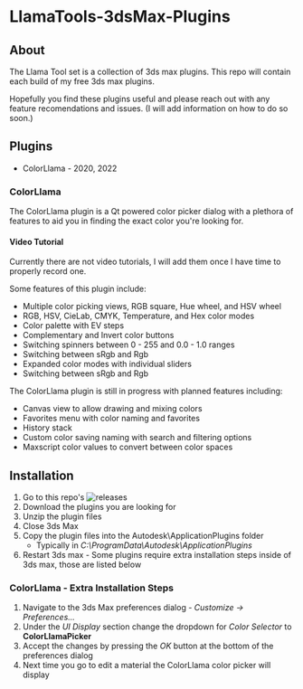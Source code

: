 # LlamaTools-3dsMax-Plugins
## About
The Llama Tool set is a collection of 3ds max plugins.
This repo will contain each build of my free 3ds max plugins.

Hopefully you find these plugins useful and please reach out with any feature recomendations and issues.
(I will add information on how to do so soon.)

## Plugins
* ColorLlama - 2020, 2022

### ColorLlama
The ColorLlama plugin is a Qt powered color picker dialog with a plethora of features to aid you in finding the exact color you're looking for.

#### Video Tutorial
Currently there are not video tutorials, I will add them once I have time to properly record one.

Some features of this plugin include:
* Multiple color picking views, RGB square, Hue wheel, and HSV wheel
* RGB, HSV, CieLab, CMYK, Temperature, and Hex color modes
* Color palette with EV steps
* Complementary and Invert color buttons
* Switching spinners between 0 - 255 and 0.0 - 1.0 ranges
* Switching between sRgb and Rgb
* Expanded color modes with individual sliders
* Switching between sRgb and Rgb

The ColorLlama plugin is still in progress with planned features including:
* Canvas view to allow drawing and mixing colors
* Favorites menu with color naming and favorites
* History stack
* Custom color saving naming with search and filtering options
* Maxscript color values to convert between color spaces

## Installation
1. Go to this repo's ![releases](../../releases/latest)
2. Download the plugins you are looking for
3. Unzip the plugin files
4. Close 3ds Max
5. Copy the plugin files into the Autodesk\ApplicationPlugins folder
    * Typically in *C:\ProgramData\Autodesk\ApplicationPlugins*
6. Restart 3ds max - Some plugins require extra installation steps inside of 3ds max, those are listed below

### ColorLlama - Extra Installation Steps
1. Navigate to the 3ds Max preferences dialog - *Customize -> Preferences...*
2. Under the *UI Display* section change the dropdown for *Color Selector* to **ColorLlamaPicker**
3. Accept the changes by pressing the *OK* button at the bottom of the preferences dialog
4. Next time you go to edit a material the ColorLlama color picker will display 
